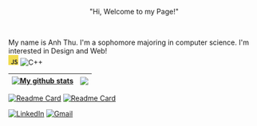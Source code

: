 
<p align="center">"Hi, Welcome to my Page!"</p>

<br />

My name is Anh Thu. I'm a sophomore majoring in computer science. I'm interested in Design and Web!
<br />
<code><img height="20" alt="javascript" src="https://raw.githubusercontent.com/github/explore/80688e429a7d4ef2fca1e82350fe8e3517d3494d/topics/javascript/javascript.png"></code>
![C++](https://raw.githubusercontent.com/github/explore/80688e429a7d4ef2fca1e82350fe8e3517d3494d/topics/c%2B%2B/c%2B%2B.png)


<!-- Thống kê GitHub -->
| <a href="https://github.com/thuttat/github-readme-stats"><img align="center" src="https://github-readme-stats.vercel.app/api?username=thuttat&show_icons=true&include_all_commits=true&theme=buefy&hide_border=true" alt="My github stats" /></a> | <a href="https://github.com/thuttat/github-readme-stats"><img align="center" src="https://github-readme-stats.vercel.app/api/top-langs/?username=thuttat&layout=compact&theme=buefy&hide_border=true" /></a> |
| ------------- | ------------- |
<!-- Repo -->
[![Readme Card](https://github-readme-stats.vercel.app/api/pin/?username=thuttat&repo=Sales-Page)](https://github.com/thuttat/Sales-Page)
[![Readme Card](https://github-readme-stats.vercel.app/api/pin/?username=thuttat&repo=Porfolio-demo)](https://github.com/thuttat/Porfolio-demo)
<!-- Biểu tượng  -->
[![LinkedIn](https://img.shields.io/badge/LinkedIn-blue?style=for-the-badge&logo=linkedin&logoColor=white)](https://www.linkedin.com/in/trịnh-thị-anh-thư)
[![Gmail](https://img.shields.io/badge/Gmail-D14836?style=for-the-badge&logo=gmail&logoColor=white)](mailto:thu.ttath@gmail.com)

